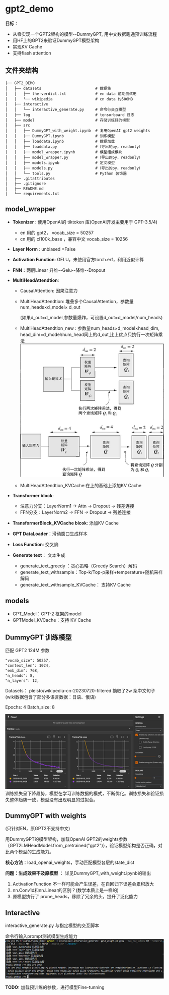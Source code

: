 # gpt2_demo

**目标**：
* 从零实现一个GPT2架构的模型--DummyGPT, 用中文数据跑通预训练流程
* 用HF上的GPT2来验证DummyGPT模型架构
* 实现KV Cache
* 支持flash attention

## 文件夹结构


    ├── GPT2_DEMO
    │   ├── datasets                        # 数据集
    │   │   ├── the-verdict.txt             # en data 前期测试用
    │   │   └── wikipedia                   # cn data 约500MB
    │   ├── interactive
    │   │   └── interactive_generate.py     # 命令行交互模型
    │   ├── log                             # tensorboard 日志
    │   ├── model                           # 存储训练好的模型
    │   ├── src
    │   │   ├── DummyGPT_with_weight.ipynb  # 复用OpenAI gpt2 weights
    │   │   ├── DummyGPT.ipynb              # 训练模型
    │   │   ├── loaddata.ipynb              # 数据加载
    │   │   ├── loaddata.py                 #（导出的py，readonly）
    │   │   ├── model_wrapper.ipynb         # 模型组成模块
    │   │   ├── model_wrapper.py            #（导出的py，readonly）
    │   │   ├── models.ipynb                # 定义模型
    │   │   ├── models.py                   #（导出的py，readonly）
    │   │   └── tools.py                    # Python 装饰器
    │   ├── .gitattributes
    │   ├── .gitignore
    │   ├── README.md
    │   └── requirements.txt

## model_wrapper
* **Tokenizer** : 使用OpenAI的 tiktoken 库(OpenAI开发主要用于 GPT-3.5/4)
   * en 用的 gpt2， vocab_size = 50257
   * cn 用的 cl100k_base ，兼容中文 vocab_size = 10256
  
* **Layer Norm** :  unbiased =False
* **Activation Function**: GELU，未使用官方torch.erf，利用近似计算
* **FNN**：两层Linear 升维--Gelu--降维--Dropout
* **MultiHeadAttendtion**:
  * CausalAttention: 因果注意力
  * MultiHeadAttendtion: 堆叠多个CausalAttention，参数量num_heads×d_model× d_out
  
    (如果d_out=d_model,参数量爆炸，可设置d_out=d_model/num_heads)
  * MultiHeadAttendtion_new : 参数量num_heads×d_model×head_dim, head_dim=d_model/num_head同上的d_out,比上优点只执行一次矩阵乘法 
    ![att diff](./img/attn.png)

  * MultiHeadAttendtion_KVCache:在上的基础上添加KV Cache

* **Transformer block**:
  * 注意力分支：LayerNorm1 -> Attn -> Dropout -> 残差连接
  * FFN分支：LayerNorm2 -> FFN -> Dropout -> 残差连接
* **TransformerBlock_KVCache blcok**: 添加KV Cache

* **GPT DataLoader**：滑动窗口生成样本
* **Loss Function**:  交叉熵
* **Generate text**： 文本生成
  * generate_text_greedy ：贪心策略（Greedy Search）解码
  * generate_text_withsample：Top-k/Top-p采样+temperature+随机采样解码
  * generate_text_withsample_KVCache： 支持KV Cache 
## models
  * GPT_Model：GPT-2 框架的model
  * GPTModel_KVCache：支持 KV Cache

## DummyGPT 训练模型

匹配 GPT2 124M 参数

    "vocab_size": 50257,     
    "context_len": 1024,  
    "emb_dim": 768,          
    "n_heads": 8,          
    "n_layers": 12, 

Datasets： pleisto/wikipedia-cn-20230720-filtered  摘取了2w 条中文句子(wiki数据包含了部分多语言数据：日语、俄语)

Epochs: 4
Batch_size: 8

![alt text](img/loss.jpg)
训练损失呈下降趋势，模型在学习训练数据的模式，不断优化。训练损失和验证损失整体趋势一致，模型没有出现明显的过拟合。

## DummyGPT with weights 

(只针对EN，原GPT2不支持中文)

用DummyGPT的模型架构，加载OpenAI GPT2的weights参数（GPT2LMHeadModel.from_pretrained("gpt2")），验证模型架构是否正确，对比两个模型的生成能力。

**核心方法**：load_openai_weights，手动匹配模型各层的state_dict

**问题：生成效果不及原模型** ：
详见DummyGPT_with_weight.ipynb的输出
1. ActivationFunction 不一样可能会产生误差，在自回归下误差会累积放大
2. nn.Conv1d和nn.Linear的区别？(数学本质上是一样的)
3. 原模型执行了 prune_heads，移除了冗余的头，提升了泛化能力


## Interactive 

interactive_generate.py 与指定模型的交互脚本

命令行输入prompt测试模型生成能力
![alt text](./img/interactive.png)

**TODO:** 加载预训练的参数，进行模型Fine-tunning